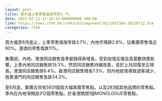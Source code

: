 ```yaml
---
layout: post
title: 周大福上季零售值按年跌3.7%
date: 2022-07-12 17:10:53.000000000 +08:00
link: https://news.rthk.hk/rthk/ch/component/k2/1657366-20220712.htm
categories: rthk
---
```


周大福至6月底止，上季零售值按年跌3.7%，內地市場跌2.8%，佔集團零售值近90%。港澳的零售值跌11%。

集團說，內地、港澳同店銷售首季都錄得負增長，受到疫情反彈及高基數效應影響，上季內地同店銷售跌19.3%，然而同店銷售持續改善，並於上月回復至正增長。港澳同店銷售跌6.4%，香港同店銷售增長7.3%，但內地疫情導致遊客減少，拖累澳門的同店銷售急跌34.3%。

至6月底，集團合共有5931個周大福珠寶零售點，以及283個其他品牌的零售點。季內在內地淨開設312個零售點，於香港關閉1個MONOLOGUE零售點。
